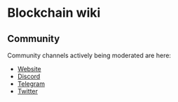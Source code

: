 # Blockchain wiki



## Community 

Community channels actively being moderated are here:
- [Website](https://bhpnet.io)
- [Discord](https://discord.gg/V2m6DRv)
- [Telegram](https://t.me/bhpnet)
- [Twitter](https://twitter.com/bhpnet)